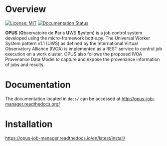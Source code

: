 
Overview
========
[![License: MIT](https://img.shields.io/badge/License-MIT-yellow.svg)](https://opensource.org/licenses/MIT)
[![Documentation Status](https://readthedocs.org/projects/opus-job-manager/badge/?version=latest)](http://uws-server.readthedocs.org/en/latest/?badge=latest)

**OPUS** (**O**bservatoire de **P**aris **U**WS **S**ystem) is a job control 
system developed using the micro-framework bottle.py. The Universal Worker System 
pattern v1.1 (UWS) as defined by the International Virtual Observatory Alliance 
(IVOA) is implemented as a REST service to control job execution on a work cluster.
OPUS also follows the proposed IVOA Provenance Data Model to capture and expose 
the provenance information of jobs and results.

Documentation
=============

The documentation located in `docs/` can be accessed at http://opus-job-manager.readthedocs.org/ 

Installation
============

https://opus-job-manager.readthedocs.io/en/latest/install/
